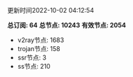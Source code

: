 更新时间2022-10-02 04:12:54

**总订阅: 64**
**总节点: 10243**
**有效节点: 2054**
- v2ray节点: 1683
- trojan节点: 158
- ssr节点: 3
- ss节点: 210
